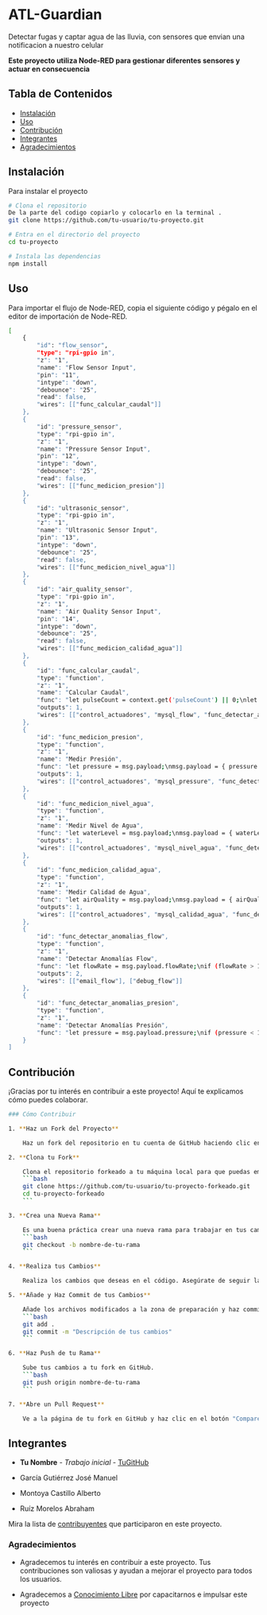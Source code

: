 # ATL-Guardian  
Detectar fugas y captar agua de las lluvia, con sensores que envian una notificacion a nuestro celular

**Este proyecto utiliza Node-RED para gestionar diferentes sensores y actuar en consecuencia**
## Tabla de Contenidos

- [Instalación](#instalación)
- [Uso](#uso)
- [Contribución](#contribución)
- [Integrantes](#Integrantes)
- [Agradecimientos](#agradecimientos)
## Instalación 
Para instalar el proyecto 
```bash
# Clona el repositorio
De la parte del codigo copiarlo y colocarlo en la terminal .
git clone https://github.com/tu-usuario/tu-proyecto.git

# Entra en el directorio del proyecto
cd tu-proyecto

# Instala las dependencias
npm install
```
## Uso

 Para importar el flujo de Node-RED, copia el siguiente código y pégalo en el editor de importación de Node-RED.
```bash
[
    {
        "id": "flow_sensor",
        "type": "rpi-gpio in",
        "z": "1",
        "name": "Flow Sensor Input",
        "pin": "11",
        "intype": "down",
        "debounce": "25",
        "read": false,
        "wires": [["func_calcular_caudal"]]
    },
    {
        "id": "pressure_sensor",
        "type": "rpi-gpio in",
        "z": "1",
        "name": "Pressure Sensor Input",
        "pin": "12",
        "intype": "down",
        "debounce": "25",
        "read": false,
        "wires": [["func_medicion_presion"]]
    },
    {
        "id": "ultrasonic_sensor",
        "type": "rpi-gpio in",
        "z": "1",
        "name": "Ultrasonic Sensor Input",
        "pin": "13",
        "intype": "down",
        "debounce": "25",
        "read": false,
        "wires": [["func_medicion_nivel_agua"]]
    },
    {
        "id": "air_quality_sensor",
        "type": "rpi-gpio in",
        "z": "1",
        "name": "Air Quality Sensor Input",
        "pin": "14",
        "intype": "down",
        "debounce": "25",
        "read": false,
        "wires": [["func_medicion_calidad_agua"]]
    },
    {
        "id": "func_calcular_caudal",
        "type": "function",
        "z": "1",
        "name": "Calcular Caudal",
        "func": "let pulseCount = context.get('pulseCount') || 0;\nlet lastTime = context.get('lastTime') || Date.now();\nlet flowRate = 0;\n\npulseCount += 1;\ncontext.set('pulseCount', pulseCount);\n\nlet currentTime = Date.now();\nlet elapsedTime = (currentTime - lastTime) / 1000;\nif (elapsedTime >= 1) {\n    flowRate = (pulseCount / 7.5) / elapsedTime;\n    pulseCount = 0;\n    context.set('pulseCount', pulseCount);\n    context.set('lastTime', currentTime);\n}\n\nmsg.payload = { flowRate: flowRate, pulseCount: pulseCount };\nreturn msg;",
        "outputs": 1,
        "wires": [["control_actuadores", "mysql_flow", "func_detectar_anomalias_flow", "debug_flow"]]
    },
    {
        "id": "func_medicion_presion",
        "type": "function",
        "z": "1",
        "name": "Medir Presión",
        "func": "let pressure = msg.payload;\nmsg.payload = { pressure: pressure };\nreturn msg;",
        "outputs": 1,
        "wires": [["control_actuadores", "mysql_pressure", "func_detectar_anomalias_presion", "debug_pressure"]]
    },
    {
        "id": "func_medicion_nivel_agua",
        "type": "function",
        "z": "1",
        "name": "Medir Nivel de Agua",
        "func": "let waterLevel = msg.payload;\nmsg.payload = { waterLevel: waterLevel };\nreturn msg;",
        "outputs": 1,
        "wires": [["control_actuadores", "mysql_nivel_agua", "func_detectar_anomalias_nivel_agua", "debug_nivel_agua"]]
    },
    {
        "id": "func_medicion_calidad_agua",
        "type": "function",
        "z": "1",
        "name": "Medir Calidad de Agua",
        "func": "let airQuality = msg.payload;\nmsg.payload = { airQuality: airQuality };\nreturn msg;",
        "outputs": 1,
        "wires": [["control_actuadores", "mysql_calidad_agua", "func_detectar_anomalias_calidad_agua", "debug_calidad_agua"]]
    },
    {
        "id": "func_detectar_anomalias_flow",
        "type": "function",
        "z": "1",
        "name": "Detectar Anomalías Flow",
        "func": "let flowRate = msg.payload.flowRate;\nif (flowRate > 10 || flowRate < 1) {\n    msg.payload = `Alerta: Tasa de flujo anómala detectada - ${flowRate} L/min`;\n    return [msg, null];\n} else {\n    return [null, msg];\n}",
        "outputs": 2,
        "wires": [["email_flow"], ["debug_flow"]]
    },
    {
        "id": "func_detectar_anomalias_presion",
        "type": "function",
        "z": "1",
        "name": "Detectar Anomalías Presión",
        "func": "let pressure = msg.payload.pressure;\nif (pressure < 1) {\n    msg.payload = `Alerta: Presión baja detectada - ${pressure} bar`;\n    return [msg, null];\n} else {\n    return [null, msg];\n}"
    }
]
``` 
## Contribución

¡Gracias por tu interés en contribuir a este proyecto! Aquí te explicamos cómo puedes colaborar.
``` bash 
### Cómo Contribuir

1. **Haz un Fork del Proyecto**

    Haz un fork del repositorio en tu cuenta de GitHub haciendo clic en el botón "Fork" en la parte superior derecha de la página del repositorio.

2. **Clona tu Fork**

    Clona el repositorio forkeado a tu máquina local para que puedas empezar a trabajar en él.
    ```bash
    git clone https://github.com/tu-usuario/tu-proyecto-forkeado.git
    cd tu-proyecto-forkeado
    ```

3. **Crea una Nueva Rama**

    Es una buena práctica crear una nueva rama para trabajar en tus cambios. Esto mantiene tu trabajo organizado y separado de la rama principal.
    ```bash
    git checkout -b nombre-de-tu-rama
    ```

4. **Realiza tus Cambios**

    Realiza los cambios que deseas en el código. Asegúrate de seguir las guías de estilo y prácticas recomendadas del proyecto. Puedes encontrar estas guías en el archivo [CONTRIBUTING.md](link-al-archivo-CONTRIBUTING.md) si existe.

5. **Añade y Haz Commit de tus Cambios**

    Añade los archivos modificados a la zona de preparación y haz commit de los cambios con un mensaje descriptivo.
    ```bash
    git add .
    git commit -m "Descripción de tus cambios"
    ```

6. **Haz Push de tu Rama**

    Sube tus cambios a tu fork en GitHub.
    ```bash
    git push origin nombre-de-tu-rama
    ```

7. **Abre un Pull Request**

    Ve a la página de tu fork en GitHub y haz clic en el botón "Compare & pull request". Llena la información requerida y crea el pull request. Describe tus cambios y por qué deberían fusionarse.


```
## Integrantes

- **Tu Nombre** - *Trabajo inicial* - [TuGitHub](https://github.com/tu-usuario)

- García Gutiérrez José Manuel
- Montoya Castillo Alberto
- Ruíz Morelos Abraham

Mira la lista de [contribuyentes](https://github.com/tu-usuario/tu-proyecto/contributors) que participaron en este proyecto.

### Agradecimientos
- Agradecemos tu interés en contribuir a este proyecto. Tus contribuciones son valiosas y ayudan a mejorar el proyecto para todos los usuarios.

- Agradecemos a  [Conocimiento Libre](https://conocimientolibre.mx/)  por capacitarnos e  impulsar este proyecto 

